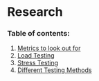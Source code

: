 # Research



### Table of contents:

1.  [Metrics to look out for](Metrics.md) 
2.  [Load Testing](LoadTesting.md) 
3.  [Stress Testing](StressTesting.md) 
4.  [Different Testing Methods](TestingMethods.md) 